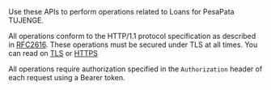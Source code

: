 ﻿Use these APIs to perform operations related to Loans for PesaPata TUJENGE.

All operations conform to the HTTP/1.1 protocol specification as described in [RFC2616](https://tools.ietf.org/html/rfc2616).
These operations must be secured under TLS at all times. You can read on [TLS](https://tools.ietf.org/html/rfc5246) or [HTTPS](https://tools.ietf.org/html/rfc2818)

All operations require authorization specified in the `Authorization` header of each request using a Bearer token.
